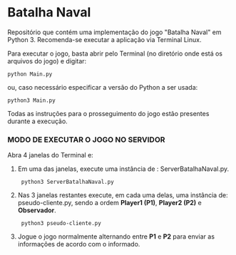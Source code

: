 # Batalha Naval
Repositório que contém uma implementação do jogo "Batalha Naval" em Python 3.
Recomenda-se executar a aplicação via Terminal Linux.

Para executar o jogo, basta abrir pelo Terminal (no diretório onde está os arquivos do jogo) e digitar:

    python Main.py

ou, caso necessário especificar a versão do Python a ser usada:

    python3 Main.py
    
Todas as instruções para o prosseguimento do jogo estão presentes durante a execução.

### MODO DE EXECUTAR O JOGO NO SERVIDOR

Abra 4 janelas do Terminal e:
1. Em uma das janelas, execute uma instância de : ServerBatalhaNaval.py.

        python3 ServerBatalhaNaval.py

2. Nas 3 janelas restantes execute, em cada uma delas, uma instância de: pseudo-cliente.py, sendo a ordem **Player1 (P1)**, **Player2 (P2)** e **Observador**.

        python3 pseudo-cliente.py

3. Jogue o jogo normalmente alternando entre **P1** e **P2** para enviar as informações de acordo com o informado.
